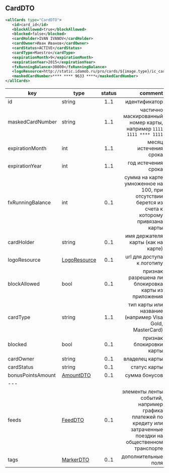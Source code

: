 ## CardDTO

```xml
<allCards type="CardDTO">
   <id>card_id</id>
   <blockAllowed>true</blockAllowed>
   <blocked>false</blocked>
   <cardHolder>IVAN IVANOV</cardHolder>
   <cardOwner>Иван Иванов</cardOwner>
   <cardStatus>ACTIVE</cardStatus>
   <cardType>Maestro</cardType>
   <expirationMonth>9</expirationMonth>
   <expirationYear>2015</expirationYear>
   <fxRunningBalance>30000</fxRunningBalance>
   <logoResource>http://static.idamob.ru/pro/cards/${image.type}/ic_card_bg.png</logoResource>
   <maskedCardNumber>**** **** 9633 ****</maskedCardNumber>
</allCards>
```

key | type | status | comment
--- | ---- | :----: | ---:
id | string | 1..1 | идентификатор
maskedCardNumber | string | 1..1 | частично маскированный номер карты, например <code>1111 1111 **** 1111</code>
expirationMonth | int | 1..1 | месяц истечения срока
expirationYear | int | 1..1 | год истечения срока
fxRunningBalance | int | 0..1 | сумма на карте умноженное на 100, при отсутствии берется из счета к которому привязана карты
cardHolder | string | 0..1 | имя держателя карты (как на карте)
logoResource | [LogoResource](#logoresource) | 0..1 | url для доступа к логотипу
blockAllowed | bool | 0..1 | признак разрешена ли блокировка карты из приложения
cardType | string | 1..1 | тип карты или название (например Visa Gold, MasterCard)
blocked | bool | 0..1 | признак блокировки карты
cardOwner | string | 0..1 | владелец карты
cardStatus | string | 0..1 | статус карты
bonusPointsAmount | [AmountDTO](#amountdto) | 0..1 | сумма бонусов
--- |||
feeds | [FeedDTO](#feeddto) | 0..1 | элементы ленты событий, например графика платежей по кредиту или затраченные поездки на общественном транспорте
tags | [MarkerDTO](#markerdto) | 0..1 | дополнительные поля

